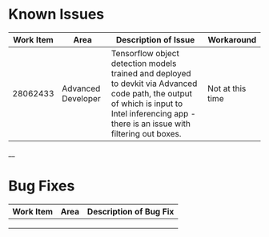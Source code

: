 ﻿﻿﻿﻿﻿
# **Known Issues**

|Work Item|Area|Description of Issue|Workaround|
|---|---|---|---|
| 28062433 | Advanced Developer | Tensorflow object detection models trained and deployed to devkit via Advanced code path, the output of which is input to Intel inferencing app - there is an issue with filtering out boxes. | Not at this time |

__

# **Bug Fixes**

|Work Item|Area|Description of Bug Fix|
|---|---|---|
|   |   |   |
|   |   |   |
|   |   |   |







